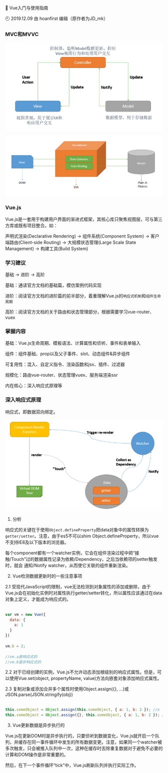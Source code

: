 🐾 Vue入门与使用指南

🕘 2019.12.09 由 hoanfirst 编辑（原作者为JD_mk）

### MVC和MVVC


![MVC模型](https://github.com/hoanFir/blogs/blob/master/vue/images/%E4%BC%81%E4%B8%9A%E5%92%9A%E5%92%9A%E6%88%AA%E5%9B%BE20191209155129.png?raw=true)

![MVVC模型](https://github.com/hoanFir/blogs/blob/master/vue/images/%E4%BC%81%E4%B8%9A%E5%92%9A%E5%92%9A%E6%88%AA%E5%9B%BE20191209155915.png?raw=true)


### Vue.js

Vue.js是一套用于构建用户界面的渐进式框架，其核心库只聚焦视图层，可与第三方库或既有项目整合。如：

声明式渲染(Declarative Rendering) -> 组件系统(Component System) -> 客户端路由(Client-side Routing) -> 大规模状态管理(Large Scale State Management) -> 构建工具(Build System)


### 学习建议

基础 -> 进阶 -> 高阶

基础：通读官方文档的基础篇，模仿案例代码实现

进阶：阅读官方文档的进阶篇的前半部分，着重理解Vue.js的`响应式机制`和`组件生命周期`

高阶：阅读官方文档的关于路由和状态管理部分，根据需要学习vue-router、vuex


### 掌握内容

基础：Vue.js生命周期、模板语法、计算属性和侦听、事件和表单输入

组件：组件基础、prop以及父子事件、slot、动态组件&异步组件

可复用性：混入、自定义指令、渲染函数和jsx、插件、过滤器

规模化：路由vue-router、状态管理vuex、服务端渲染ssr

内在核心：深入响应式原理等


### 深入响应式原理

响应式，即数据双向绑定。

![](https://github.com/hoanFir/blogs/blob/master/vue/images/%E4%BC%81%E4%B8%9A%E5%92%9A%E5%92%9A%E6%88%AA%E5%9B%BE20191209170103.png?raw=true)


1. 分析

响应式的关键在于使用`Object.defineProperty`把data对象中的属性转换为`getter/setter`。注意，由于es5不可以shim Object.defineProperty，所以vue不支持IE8及以下版本的浏览器。

每个component都有一个watcher实例，它会在组件渲染过程中把“接触/Touch”过的数据属性记录为依赖/Dependency，之后当依赖项的setter触发时，就会 通知/Notify watcher，从而使它关联的组件重新渲染。


2. Vue检测数据更新时的一些注意事项

2.1 受现代JavaScript的限制，vue无法检测到对象属性的添加或删除，由于Vue.js会在初始化实例时对属性执行getter/setter转化，所以属性应该通过在data对象上定义，才能成为响应式的。

```javascript

var vm = new Vue({ 
  data: {
    a: 1
  }
})

vm.b = 2; 

//vm.a是响应式的
//vm.b是非响应式的

```

2.2 对于已经创建的实例，Vue.js不允许动态添加根级别的响应式属性。但是，可以使用Vue.set(object, propertyName, value)方法向嵌套对象添加响应式属性。

2.3 复制对象或添加合并多个属性时使用Object.assign({}, ...)或JSON.parse(JSON.stringify(obj))

```javascript

this.someObject = Object.assign(this.someObject, { a: 1, b: 2 }); //x
this.someObject = Object.assign({}, this.someObject, { a: 1, b: 2 }); //√

```

3. Vue更新数据是异步执行的

Vue.js在更新DOM时是异步执行的，只要侦听到数据变化，Vue.js就开启一个队列，并缓存在同一事件循环中发生的所有数据变更。注意，如果同一个watcher被多次触发，只会被推入队列中一次，这种在缓存时去除重复数据对于避免不必要的计算和DOM操作是非常重要的。

然后，在下一个事件循环“tick”中，Vue.js刷新队列并执行实际工作。


